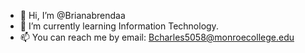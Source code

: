 - 👋 Hi, I’m @Brianabrendaa
- 🌱 I’m currently learning Information Technology.
- 📫 You can reach me by email: Bcharles5058@monroecollege.edu

<!---
Brianabrendaa/Brianabrendaa is a ✨ special ✨ repository because its `README.md` (this file) appears on your GitHub profile.
You can click the Preview link to take a look at your changes.
--->
